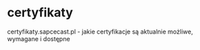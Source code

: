 # certyfikaty
certyfikaty.sapcecast.pl - jakie certyfikacje są aktualnie możliwe, wymagane i dostępne
